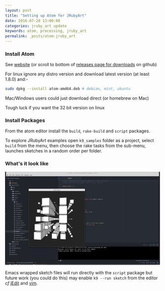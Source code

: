 ```yaml
---
layout: post
title: "Setting up Atom for JRubyArt"
date: 2016-07-28 13:00:00
categories: jruby_art update
keywords: atom, processing, jruby_art 
permalink: _posts/atom-jruby_art
---
```


### Install Atom ###

See [website][atom] (or scroll to bottom of [releases page for downloads][releases] on github)

For linux ignore any distro version and download latest version (at least 1.8.0) and:-

```bash
sudo dpkg --install atom-amd64.deb # debian, mint, ubuntu
```

Mac/Windows users could just download direct (or homebrew on Mac)

Tough luck if you want the 32 bit version on linux

### Install Packages ###

From the atom editor install the `build`, `rake-build` and `script` packages.

To explore JRubyArt examples open `k9_samples` folder as a project, select `build` from the menu, then choose the rake tasks from the sub-menu, launches sketches in a random order per folder.

### What's it look like ###

<img src="/assets/rakefile.png" />

Emacs wrapped sketch files will run directly with the `script` package but future work (you could do this) may enable `k9 --run sketch` from the editor _cf_ [jEdit][jedit] and [vim][vim].

[atom]:https://atom.io/
[releases]:https://github.com/atom/atom/releases/tag/v1.8.0
[jedit]:https://ruby-processing.github.io/editors/
[vim]:https://ruby-processing.github.io/editors/